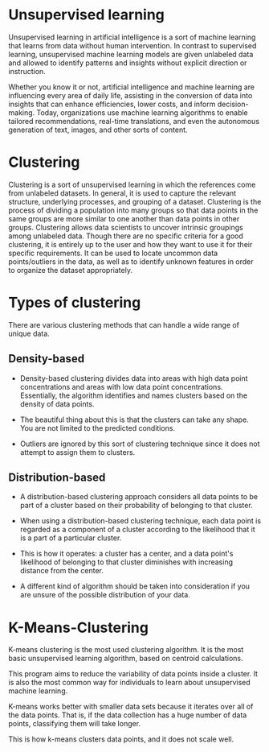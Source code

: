 
# Unsupervised learning

Unsupervised learning in artificial intelligence is a sort of machine learning that learns from data without human intervention. In contrast to supervised learning, unsupervised machine learning models are given unlabeled data and allowed to identify patterns and insights without explicit direction or instruction. 

Whether you know it or not, artificial intelligence and machine learning are influencing every area of daily life, assisting in the conversion of data into insights that can enhance efficiencies, lower costs, and inform decision-making. Today, organizations use machine learning algorithms to enable tailored recommendations, real-time translations, and even the autonomous generation of text, images, and other sorts of content.


# Clustering
  
  Clustering is a sort of unsupervised learning in which the references come from unlabeled datasets. In general, it is used to capture the relevant structure, underlying processes, and grouping of a dataset. Clustering is the process of dividing a population into many groups so that data points in the same groups are more similar to one another than data points in other groups. Clustering allows data scientists to uncover intrinsic groupings among unlabeled data. Though there are no specific criteria for a good clustering, it is entirely up to the user and how they want to use it for their specific requirements. It can be used to locate uncommon data points/outliers in the data, as well as to identify unknown features in order to organize the dataset appropriately.


# Types of clustering 

There are various clustering methods that can handle a wide range of unique data.

## Density-based

- Density-based clustering divides data into areas with high data point concentrations and areas with low data point concentrations. Essentially, the algorithm identifies and names clusters based on the density of data points.

- The beautiful thing about this is that the clusters can take any shape. You are not limited to the predicted conditions.

- Outliers are ignored by this sort of clustering technique since it does not attempt to assign them to clusters.

## Distribution-based
- A distribution-based clustering approach considers all data points to be part of a cluster based on their probability of belonging to that cluster.

- When using a distribution-based clustering technique, each data point is regarded as a component of a cluster according to the likelihood that it is a part of a particular cluster.

- This is how it operates: a cluster has a center, and a data point's likelihood of belonging to that cluster diminishes with increasing distance from the center.

- A different kind of algorithm should be taken into consideration if you are unsure of the possible distribution of your data.



# K-Means-Clustering

K-means clustering is the most used clustering algorithm. It is the most basic unsupervised learning algorithm, based on centroid calculations.

This program aims to reduce the variability of data points inside a cluster. It is also the most common way for individuals to learn about unsupervised machine learning.

K-means works better with smaller data sets because it iterates over all of the data points. That is, if the data collection has a huge number of data points, classifying them will take longer.

This is how k-means clusters data points, and it does not scale well.

